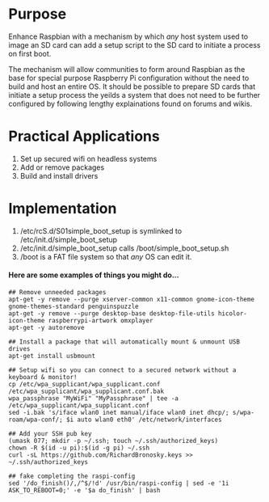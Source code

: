 # Purpose

Enhance Raspbian with a mechanism by which *any* host system used to image an SD card can add a setup script to the SD card to initiate a process on first boot.

The mechanism will allow communities to form around Raspbian as the base for special purpose Raspberry Pi configuration without the need to build and host an entire OS. It should be possible to prepare SD cards that initiate a setup process the yeilds a system that does not need to be further configured by following lengthy explainations found on forums and wikis.

# Practical Applications

1. Set up secured wifi on headless systems
2. Add or remove packages
3. Build and install drivers

# Implementation

1. /etc/rcS.d/S01simple_boot_setup is symlinked to /etc/init.d/simple_boot_setup
2. /etc/init.d/simple_boot_setup calls /boot/simple_boot_setup.sh
3. /boot is a FAT file system so that *any* OS can edit it.

#### Here are some examples of things you might do...

    ## Remove unneeded packages
    apt-get -y remove --purge xserver-common x11-common gnome-icon-theme gnome-themes-standard penguinspuzzle
    apt-get -y remove --purge desktop-base desktop-file-utils hicolor-icon-theme raspberrypi-artwork omxplayer
    apt-get -y autoremove
    
    ## Install a package that will automatically mount & unmount USB drives
    apt-get install usbmount
    
    ## Setup wifi so you can connect to a secured network without a keyboard & monitor!
    cp /etc/wpa_supplicant/wpa_supplicant.conf /etc/wpa_supplicant/wpa_supplicant.conf.bak
    wpa_passphrase "MyWiFi" "MyPassphrase" | tee -a /etc/wpa_supplicant/wpa_supplicant.conf
    sed -i.bak 's/iface wlan0 inet manual/iface wlan0 inet dhcp/; s/wpa-roam/wpa-conf/; $i auto wlan0 eth0' /etc/network/interfaces

    ## Add your SSH pub key
    (umask 077; mkdir -p ~/.ssh; touch ~/.ssh/authorized_keys)
    chown -R $(id -u pi):$(id -g pi) ~/.ssh
    curl -sL https://github.com/RichardBronosky.keys >> ~/.ssh/authorized_keys

    ## fake completing the raspi-config
    sed '/do_finish()/,/^$/!d' /usr/bin/raspi-config | sed -e '1i ASK_TO_REBOOT=0;' -e '$a do_finish' | bash
